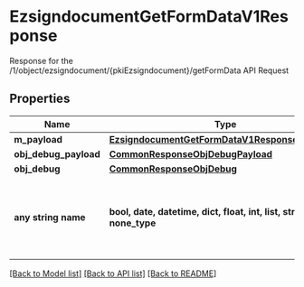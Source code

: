 # EzsigndocumentGetFormDataV1Response

Response for the /1/object/ezsigndocument/{pkiEzsigndocument}/getFormData API Request

## Properties
Name | Type | Description | Notes
------------ | ------------- | ------------- | -------------
**m_payload** | [**EzsigndocumentGetFormDataV1ResponseMPayload**](EzsigndocumentGetFormDataV1ResponseMPayload.md) |  | 
**obj_debug_payload** | [**CommonResponseObjDebugPayload**](CommonResponseObjDebugPayload.md) |  | [optional] 
**obj_debug** | [**CommonResponseObjDebug**](CommonResponseObjDebug.md) |  | [optional] 
**any string name** | **bool, date, datetime, dict, float, int, list, str, none_type** | any string name can be used but the value must be the correct type | [optional]

[[Back to Model list]](../README.md#documentation-for-models) [[Back to API list]](../README.md#documentation-for-api-endpoints) [[Back to README]](../README.md)


